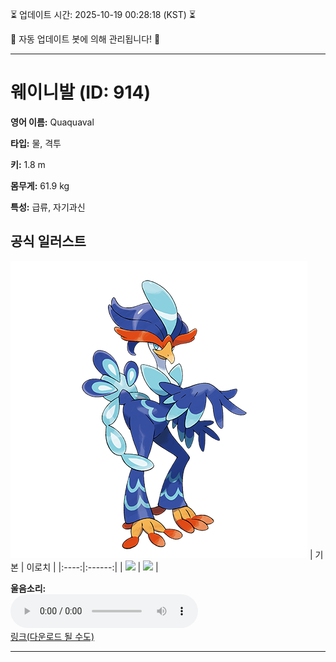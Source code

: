
⏳ 업데이트 시간: 2025-10-19 00:28:18 (KST) ⏳

🤖 자동 업데이트 봇에 의해 관리됩니다! 🤖

---

# 웨이니발 (ID: 914)
**영어 이름:** Quaquaval

**타입:** 물, 격투

**키:** 1.8 m

**몸무게:** 61.9 kg

**특성:** 급류, 자기과신

## 공식 일러스트
![](https://raw.githubusercontent.com/PokeAPI/sprites/master/sprites/pokemon/other/official-artwork/914.png)
| 기본 | 이로치 |
|:----:|:------:|
| <img src="http://play.pokemonshowdown.com/sprites/ani/quaquaval.gif" width="200"> | <img src="http://play.pokemonshowdown.com/sprites/ani-shiny/quaquaval.gif" width="200"> |

**울음소리:**<br><audio controls src="https://raw.githubusercontent.com/PokeAPI/cries/main/cries/pokemon/latest/914.ogg"></audio><br> [링크(다운로드 될 수도)](https://raw.githubusercontent.com/PokeAPI/cries/main/cries/pokemon/latest/914.ogg)


---
